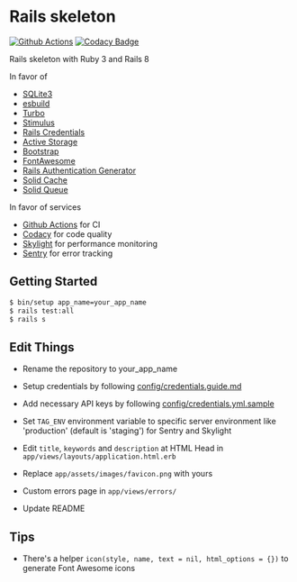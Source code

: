 # Rails skeleton

[![Github Actions](https://github.com/euxx/rails_skeleton/actions/workflows/ci.yml/badge.svg?branch=master)](https://github.com/euxx/rails_skeleton/actions/workflows/ci.yml)
[![Codacy Badge](https://app.codacy.com/project/badge/Grade/eff349d9f6a742d7bfa1f7fb8a4a3a4f)](https://www.codacy.com/manual/eux/rails_skeleton/dashboard)

Rails skeleton with Ruby 3 and Rails 8
<!-- -- [preview online](https://skeleton.eux.one) -->

In favor of

- [SQLite3](https://github.com/sqlite/sqlite)
- [esbuild](https://github.com/evanw/esbuild)
- [Turbo](https://github.com/hotwired/stimulus-rails)
- [Stimulus](https://github.com/hotwired/turbo-rails)
- [Rails Credentials](https://edgeguides.rubyonrails.org/security.html#custom-credentials)
- [Active Storage](https://edgeguides.rubyonrails.org/active_storage_overview.html)
- [Bootstrap](https://github.com/twbs/bootstrap)
- [FontAwesome](https://github.com/FortAwesome/font-awesome-sass)
- [Rails Authentication Generator](https://www.bigbinary.com/blog/rails-8-introduces-a-basic-authentication-generator)
- [Solid Cache](https://github.com/rails/solid_cache)
- [Solid Queue](https://github.com/rails/solid_queue)

In favor of services

- [Github Actions](https://github.com/features/actions) for CI
- [Codacy](https://www.codacy.com) for code quality
- [Skylight](https://www.skylight.io) for performance monitoring
- [Sentry](https://sentry.io) for error tracking

## Getting Started

```sh
$ bin/setup app_name=your_app_name
$ rails test:all
$ rails s
```

## Edit Things

- Rename the repository to your_app_name

- Setup credentials by following
  [config/credentials.guide.md](https://github.com/euxx/rails_skeleton/blob/master/config/credentials.guide.md)

- Add necessary API keys by following
  [config/credentials.yml.sample](https://github.com/euxx/rails_skeleton/blob/master/config/credentials.yml.sample)

- Set `TAG_ENV` environment variable to specific server environment like 'production' (default is 'staging') for Sentry and Skylight

- Edit `title`, `keywords` and `description` at HTML Head in
  `app/views/layouts/application.html.erb`

- Replace `app/assets/images/favicon.png` with yours

- Custom errors page in `app/views/errors/`

- Update README

## Tips

- There's a helper `icon(style, name, text = nil, html_options = {})`
  to generate Font Awesome icons
